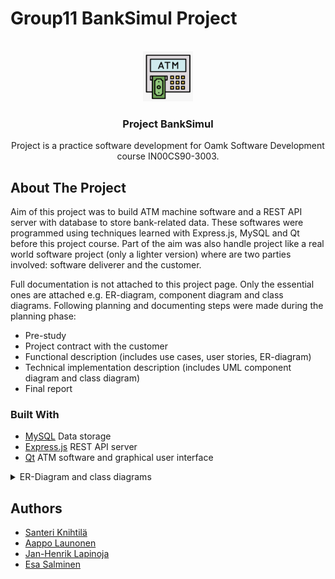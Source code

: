 # Group11 BankSimul Project

<!-- PROJECT LOGO -->
<br />
<div align="center">
  <a href="https://github.com/banksimul2022/group11">
    <img src="assets/project_logo.png" alt="Logo" width="80" height="80">
  </a>

<h3 align="center">Project BankSimul</h3>

  <p>
    Project is a practice software development for Oamk Software Development course IN00CS90-3003.
  </p>
</div>

<!-- ABOUT THE PROJECT -->
## About The Project

Aim of this project was to build ATM machine software and a REST API server with database to store bank-related data. These softwares were programmed using techniques learned with Express.js, MySQL and Qt before this project course. Part of the aim was also handle project like a real world software project (only a lighter version) where are two parties involved: software deliverer and the customer.

Full documentation is not attached to this project page. Only the essential ones are attached e.g. ER-diagram, component diagram and class diagrams.
Following planning and documenting steps were made during the planning phase:

* Pre-study
* Project contract with the customer
* Functional description (includes use cases, user stories, ER-diagram)
* Technical implementation description (includes UML component diagram and class diagram)
* Final report

### Built With

* [MySQL](https://www.mysql.com/) Data storage
* [Express.js](https://expressjs.com/) REST API server
* [Qt](https://www.qt.io/) ATM software and graphical user interface

<details>
  <summary>ER-Diagram and class diagrams</summary>
  
  ### Entity Relationship Diagram  
  <img src="assets/Database%20ER%20diagram.png" alt="ER-Diagram" height="500">
  

  ### Class Diagrams

  #### DLLRestApi
  <img src="assets/DLLRestAPI%20Class%20Diagram.png" alt="DLLRestApi" height="500">

  #### DLLRfid
  <img src="assets/DLL_RFID%20Class%20diagram.png" alt="DLLRFID" height="500">
  
</details>

## Authors

* [Santeri Knihtilä](https://www.linkedin.com/in/santeri-knihtil%C3%A4-475570143/)
* [Aappo Launonen](https://www.linkedin.com/in/aappo-launonen-957640233/)
* [Jan-Henrik Lapinoja](https://www.linkedin.com/in/jan-henrik-lapinoja/)
* [Esa Salminen](https://www.linkedin.com/in/esa-salminen-9398421ba/)

